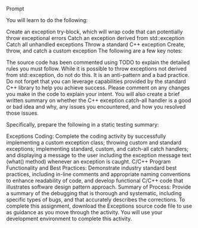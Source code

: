 Prompt

You will learn to do the following:

Create an exception try-block, which will wrap code that can potentially throw exceptional errors
Catch an exception derived from std::exception
Catch all unhandled exceptions
Throw a standard C++ exception
Create, throw, and catch a custom exception
The following are a few key notes:

The source code has been commented using TODO to explain the detailed rules you must follow.
While it is possible to throw exceptions not derived from std::exception, do not do this. It is an anti-pattern and a bad practice.
Do not forget that you can leverage capabilities provided by the standard C++ library to help you achieve success.
Please comment on any changes you make in the code to explain your intent. You will also create a brief written summary on whether the C++ exception catch-all handler is a good or bad idea and why, any issues you encountered, and how you resolved those issues.

Specifically, prepare the following in a static testing summary:

Exceptions Coding: Complete the coding activity by successfully implementing a custom exception class; throwing custom and standard exceptions; implementing standard, custom, and catch-all catch handlers; and displaying a message to the user including the exception message text (what() method) whenever an exception is caught.
C/C++ Program Functionality and Best Practices: Demonstrate industry standard best practices, including in-line comments and appropriate naming conventions to enhance readability of code, and develop functional C/C++ code that illustrates software design pattern approach.
Summary of Process: Provide a summary of the debugging that is thorough and systematic, including specific types of bugs, and that accurately describes the corrections.
To complete this assignment, download the Exceptions source code file to use as guidance as you move through the activity. You will use your development environment to complete this activity.
